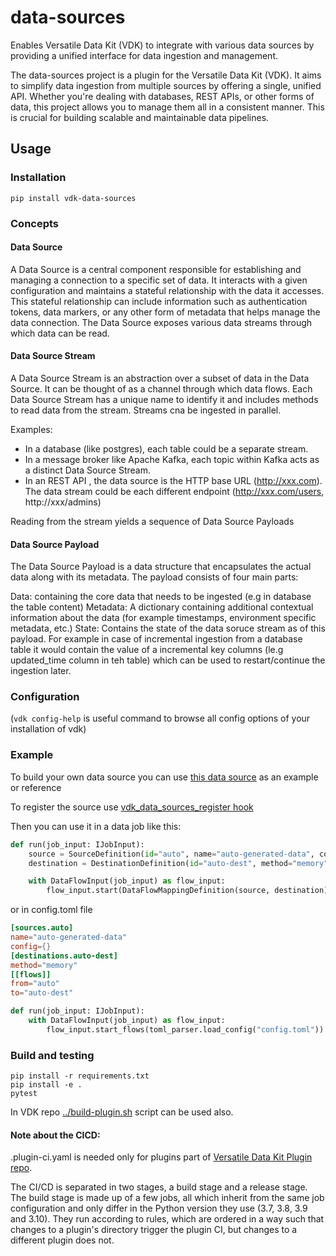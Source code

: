# data-sources

Enables Versatile Data Kit (VDK) to integrate with various data sources by providing a unified interface for data ingestion and management.

The data-sources project is a plugin for the Versatile Data Kit (VDK). It aims to simplify data ingestion from multiple sources by offering a single, unified API. Whether you're dealing with databases, REST APIs, or other forms of data, this project allows you to manage them all in a consistent manner. This is crucial for building scalable and maintainable data pipelines.


## Usage

### Installation

```
pip install vdk-data-sources
```

### Concepts


#### Data Source
A Data Source is a central component responsible for establishing and managing a connection to a specific set of data. It interacts with a given configuration and maintains a stateful relationship with the data it accesses. This stateful relationship can include information such as authentication tokens, data markers, or any other form of metadata that helps manage the data connection. The Data Source exposes various data streams through which data can be read.

#### Data Source Stream
A Data Source Stream is an abstraction over a subset of data in the Data Source. It can be thought of as a channel through which data flows.
Each Data Source Stream has a unique name to identify it and includes methods to read data from the stream. Streams cna be ingested in parallel.

Examples:
- In a database (like postgres), each table could be a separate stream.
- In a message broker like Apache Kafka, each topic within Kafka acts as a distinct Data Source Stream.
- In an REST API , the data source is the HTTP base URL (http://xxx.com). The data stream could be each different endpoint (http://xxx.com/users, http://xxx/admins)

Reading from the stream yields a sequence of Data Source Payloads

#### Data Source Payload
The Data Source Payload is a data structure that encapsulates the actual data along with its metadata. The payload consists of four main parts:

Data: containing the core data that needs to be ingested (e.g in database the table content)
Metadata: A dictionary containing additional contextual information about the data (for example timestamps, environment specific metadata, etc.)
State: Contains the state of the data soruce stream as of this payload.
For example in case of incremental ingestion from a database table it would contain the value of a incremental key columns
(le.g updated_time column in teh table) which can be used to restart/continue the ingestion later.


### Configuration

(`vdk config-help` is useful command to browse all config options of your installation of vdk)

### Example

To build your own data source you can use [this data source](./src/vdk/plugin/data_sources/auto_generated.py) as an example or reference

To register the source use [vdk_data_sources_register hook](./src/vdk/plugin/data_sources/hook_spec.py)

Then you can use it in a data job like this:

```python
def run(job_input: IJobInput):
    source = SourceDefinition(id="auto", name="auto-generated-data", config={})
    destination = DestinationDefinition(id="auto-dest", method="memory")

    with DataFlowInput(job_input) as flow_input:
        flow_input.start(DataFlowMappingDefinition(source, destination))
```

or in config.toml file
```toml
[sources.auto]
name="auto-generated-data"
config={}
[destinations.auto-dest]
method="memory"
[[flows]]
from="auto"
to="auto-dest"
```

```python
def run(job_input: IJobInput):
    with DataFlowInput(job_input) as flow_input:
        flow_input.start_flows(toml_parser.load_config("config.toml"))
```

### Build and testing

```
pip install -r requirements.txt
pip install -e .
pytest
```

In VDK repo [../build-plugin.sh](https://github.com/vmware/versatile-data-kit/tree/main/projects/vdk-plugins/build-plugin.sh) script can be used also.


#### Note about the CICD:

.plugin-ci.yaml is needed only for plugins part of [Versatile Data Kit Plugin repo](https://github.com/vmware/versatile-data-kit/tree/main/projects/vdk-plugins).

The CI/CD is separated in two stages, a build stage and a release stage.
The build stage is made up of a few jobs, all which inherit from the same
job configuration and only differ in the Python version they use (3.7, 3.8, 3.9 and 3.10).
They run according to rules, which are ordered in a way such that changes to a
plugin's directory trigger the plugin CI, but changes to a different plugin does not.

